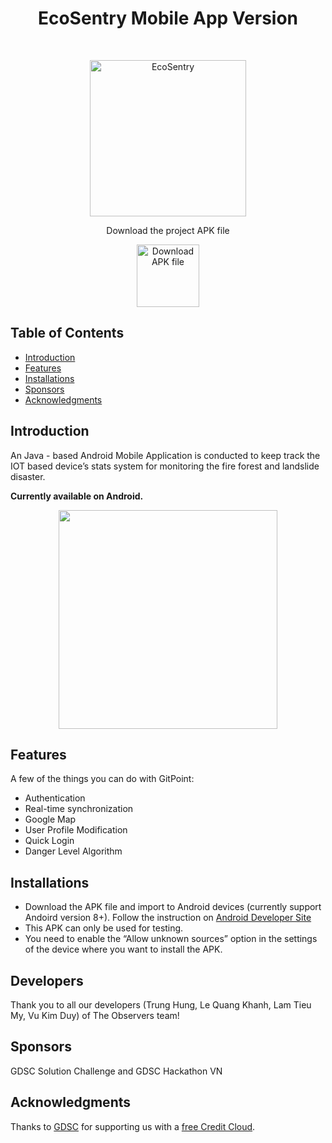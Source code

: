 <h1 align="center"> EcoSentry Mobile App Version </h1> <br>
<p align="center">
    <img alt="EcoSentry" title="GitPoint" src="https://imgur.com/7Cvhjlx.png" width="250">
</p>

<p align="center">
  Download the project APK file
</p>

<p align="center">
  <a href="https://file.io/BFSVV6nElWTI">
    <img alt="Download APK file" title="APK file" src="https://imgur.com/SRirDZe.png" width="100">
  </a>

<!-- START doctoc generated TOC please keep comment here to allow auto update -->
<!-- DON'T EDIT THIS SECTION, INSTEAD RE-RUN doctoc TO UPDATE -->
## Table of Contents

- [Introduction](#introduction)
- [Features](#features)
- [Installations](#installations)
- [Sponsors](#sponsors)
- [Acknowledgments](#acknowledgments)

<!-- END doctoc generated TOC please keep comment here to allow auto update -->

## Introduction

An Java - based Android Mobile Application is conducted to keep track the IOT based device’s stats system for monitoring the fire forest and landslide disaster.

**Currently available on Android.**

<p align="center">
  <img src = "https://imgur.com/yMd9mVO.png" width=350>
</p>

## Features

A few of the things you can do with GitPoint:

* Authentication 
* Real-time synchronization
* Google Map 
* User Profile Modification
* Quick Login
* Danger Level Algorithm

## Installations

- Download the APK file and import to Android devices (currently support Andoird version 8+). Follow the instruction on [Android Developer Site](https://developer.android.com/studio/debug/apk-debugger#:~:text=From%20the%20Android%20Studio%20Welcome,Click%20OK.)
- This APK can only be used for testing. 
- You need to enable the “Allow unknown sources” option in the settings of the device where you want to install the APK.

## Developers 

Thank you to all our developers (Trung Hung, Le Quang Khanh, Lam Tieu My, Vu Kim Duy) of The Observers team! 

## Sponsors 

GDSC Solution Challenge and GDSC Hackathon VN

## Acknowledgments

Thanks to [GDSC](https://developers.google.com/community/gdsc-solution-challenge) for supporting us with a [free Credit Cloud]([https://www.jetbrains.com/buy/opensource](https://developers.google.com/community/gdsc-solution-challenge)https://developers.google.com/community/gdsc-solution-challenge).
